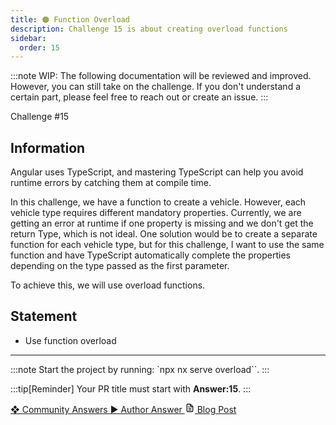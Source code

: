 ```yaml
---
title: 🟠 Function Overload
description: Challenge 15 is about creating overload functions
sidebar:
  order: 15
---
```


:::note
WIP: The following documentation will be reviewed and improved. However, you can still take on the challenge. If you don't understand a certain part, please feel free to reach out or create an issue.
:::

<div class="chip">Challenge #15</div>

## Information

Angular uses TypeScript, and mastering TypeScript can help you avoid runtime errors by catching them at compile time.

In this challenge, we have a function to create a vehicle. However, each vehicle type requires different mandatory properties.
Currently, we are getting an error at runtime if one property is missing and we don't get the return Type, which is not ideal.
One solution would be to create a separate function for each vehicle type, but for this challenge, I want to use the same function and have TypeScript automatically complete the properties depending on the type passed as the first parameter.

To achieve this, we will use overload functions.

## Statement

- Use function overload

---

:::note
Start the project by running: `npx nx serve overload``.
:::

:::tip[Reminder]
Your PR title must start with <b>Answer:15</b>.
:::

<div class="article-footer">
  <a
    href="https://github.com/tomalaforge/angular-challenges/pulls?q=label%3A15+label%3Aanswer"
    alt="Function Overload community solutions">
    ❖ Community Answers
  </a>
  <a
    href='https://github.com/tomalaforge/angular-challenges/pulls?q=label%3A15+label%3A"answer+author"'
    alt="Function Overload solution author">
    ▶︎ Author Answer
  </a>
  <a
    href='https://medium.com/ngconf/function-overloading-in-typescript-8236706b2c05'
    target="_blank"
    rel="noopener noreferrer"
    alt="Function Overload blog article">
    <svg aria-hidden="true" class="astro-yzt5nm4y astro-lq7oo3uf" width="16" height="16" viewBox="0 0 24 24" fill="currentColor" style="--sl-icon-size: 1.5rem;"><path d="M9 10h1a1 1 0 1 0 0-2H9a1 1 0 0 0 0 2Zm0 2a1 1 0 0 0 0 2h6a1 1 0 0 0 0-2H9Zm11-3.06a1.3 1.3 0 0 0-.06-.27v-.09c-.05-.1-.11-.2-.19-.28l-6-6a1.07 1.07 0 0 0-.28-.19h-.09a.88.88 0 0 0-.33-.11H7a3 3 0 0 0-3 3v14a3 3 0 0 0 3 3h10a3 3 0 0 0 3-3V8.94Zm-6-3.53L16.59 8H15a1 1 0 0 1-1-1V5.41ZM18 19a1 1 0 0 1-1 1H7a1 1 0 0 1-1-1V5a1 1 0 0 1 1-1h5v3a3 3 0 0 0 3 3h3v9Zm-3-3H9a1 1 0 0 0 0 2h6a1 1 0 0 0 0-2Z"></path></svg>
     Blog Post
  </a>
</div>
